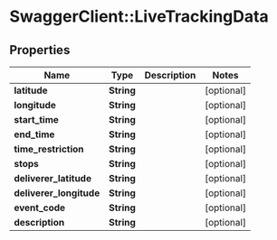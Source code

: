 # SwaggerClient::LiveTrackingData

## Properties
Name | Type | Description | Notes
------------ | ------------- | ------------- | -------------
**latitude** | **String** |  | [optional] 
**longitude** | **String** |  | [optional] 
**start_time** | **String** |  | [optional] 
**end_time** | **String** |  | [optional] 
**time_restriction** | **String** |  | [optional] 
**stops** | **String** |  | [optional] 
**deliverer_latitude** | **String** |  | [optional] 
**deliverer_longitude** | **String** |  | [optional] 
**event_code** | **String** |  | [optional] 
**description** | **String** |  | [optional] 


